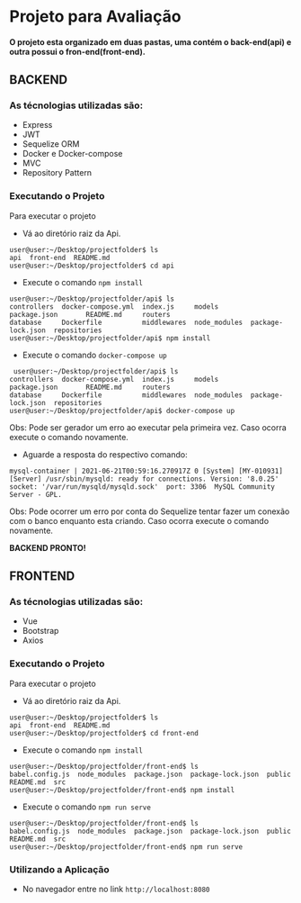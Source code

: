 # Projeto para Avaliação

#### O projeto esta organizado em duas pastas, uma contém o back-end(api) e outra possui o fron-end(front-end).

## BACKEND
### As técnologias utilizadas são:
- Express
- JWT
- Sequelize ORM
- Docker e Docker-compose
- MVC
- Repository Pattern

### Executando o Projeto

Para executar o projeto 

- Vá ao diretório raiz da Api.
```
user@user:~/Desktop/projectfolder$ ls
api  front-end  README.md
user@user:~/Desktop/projectfolder$ cd api
```
- Execute o comando `npm install`
 ```
 user@user:~/Desktop/projectfolder/api$ ls
controllers  docker-compose.yml  index.js     models        package.json       README.md     routers
database     Dockerfile          middlewares  node_modules  package-lock.json  repositories
user@user:~/Desktop/projectfolder/api$ npm install
 ```
 - Execute o comando `docker-compose up`
 ```
  user@user:~/Desktop/projectfolder/api$ ls
controllers  docker-compose.yml  index.js     models        package.json       README.md     routers
database     Dockerfile          middlewares  node_modules  package-lock.json  repositories
user@user:~/Desktop/projectfolder/api$ docker-compose up
 ```
 Obs: Pode ser gerador um erro ao executar pela primeira vez. Caso ocorra execute o comando novamente.
 
 - Aguarde a resposta do respectivo comando:
 ```
 mysql-container | 2021-06-21T00:59:16.270917Z 0 [System] [MY-010931] [Server] /usr/sbin/mysqld: ready for connections. Version: '8.0.25'  socket: '/var/run/mysqld/mysqld.sock'  port: 3306  MySQL Community Server - GPL.
 ```
 Obs: Pode ocorrer um erro por conta do Sequelize tentar fazer um conexão com o banco enquanto esta criando. Caso ocorra execute o comando novamente.
 
**BACKEND PRONTO!**
 
 ## FRONTEND
 ### As técnologias utilizadas são:
- Vue
- Bootstrap
- Axios

### Executando o Projeto

Para executar o projeto

- Vá ao diretório raiz da Api.
```
user@user:~/Desktop/projectfolder$ ls
api  front-end  README.md
user@user:~/Desktop/projectfolder$ cd front-end
```
- Execute o comando `npm install`
 ```
user@user:~/Desktop/projectfolder/front-end$ ls
babel.config.js  node_modules  package.json  package-lock.json  public  README.md  src
user@user:~/Desktop/projectfolder/front-end$ npm install
 ```
 - Execute o comando `npm run serve`
 ```
user@user:~/Desktop/projectfolder/front-end$ ls
babel.config.js  node_modules  package.json  package-lock.json  public  README.md  src
user@user:~/Desktop/projectfolder/front-end$ npm run serve
 ```
 
 ### Utilizando a Aplicação
 - No navegador entre no link `http://localhost:8080`
 
